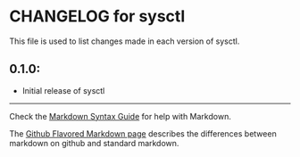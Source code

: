 # CHANGELOG for sysctl

This file is used to list changes made in each version of sysctl.

## 0.1.0:

* Initial release of sysctl

- - - 
Check the [Markdown Syntax Guide](http://daringfireball.net/projects/markdown/syntax) for help with Markdown.

The [Github Flavored Markdown page](http://github.github.com/github-flavored-markdown/) describes the differences between markdown on github and standard markdown.
